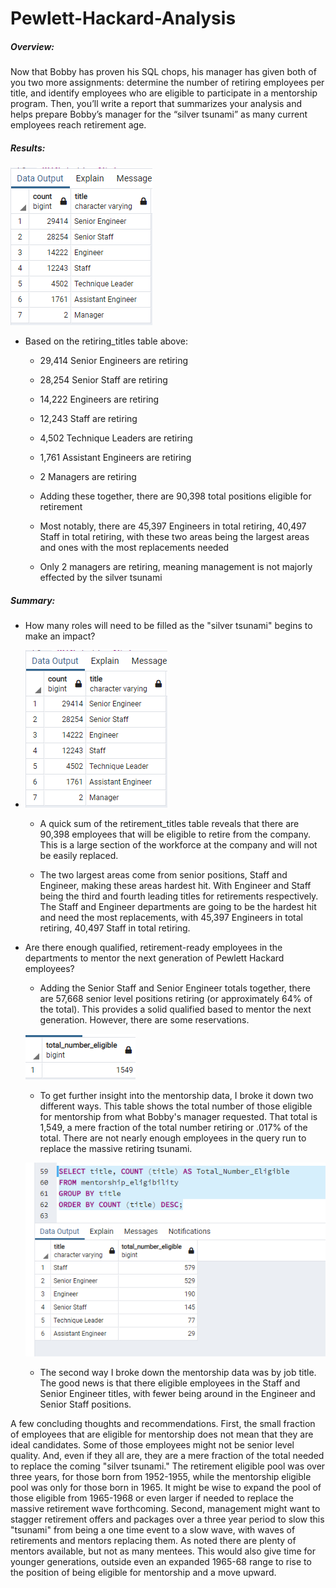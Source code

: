 # Pewlett-Hackard-Analysis

##### Overview:

Now that Bobby has proven his SQL chops, his manager has given both of you two more assignments: determine the number of retiring employees per title, and identify employees who are eligible to participate in a mentorship program. Then, you’ll write a report that summarizes your analysis and helps prepare Bobby’s manager for the “silver tsunami” as many current employees reach retirement age.

##### Results:

![](https://github.com/labinskin/Pewlett-Hackard-Analysis/blob/main/retiring_titles_table.png)

- Based on the retiring_titles table above:

  - 29,414 Senior Engineers are retiring
  - 28,254 Senior Staff are retiring
  - 14,222 Engineers are retiring
  - 12,243 Staff are retiring
  - 4,502 Technique Leaders are retiring
  - 1,761 Assistant Engineers are retiring
  - 2 Managers are retiring

  - Adding these together, there are 90,398 total positions eligible for retirement
  - Most notably, there are 45,397 Engineers in total retiring, 40,497 Staff in total retiring, with these two areas being the largest areas and ones with the most replacements needed
  - Only 2 managers are retiring, meaning management is not majorly effected by the silver tsunami

##### Summary:

- How many roles will need to be filled as the "silver tsunami" begins to make an impact?

- ![](https://github.com/labinskin/Pewlett-Hackard-Analysis/blob/main/retiring_titles_table.png)

  - A quick sum of the retirement_titles table reveals that there are 90,398 employees that will be eligible to retire from the company. This is a large section of the workforce at the company and will not be easily replaced.

  - The two largest areas come from senior positions, Staff and Engineer, making these areas hardest hit. With Engineer and Staff being the third and fourth leading titles for retirements respectively. The Staff and Engineer departments are going to be the hardest hit and need the most replacements, with 45,397 Engineers in total retiring, 40,497 Staff in total retiring.

- Are there enough qualified, retirement-ready employees in the departments to mentor the next generation of Pewlett Hackard employees?

  - Adding the Senior Staff and Senior Engineer totals together, there are 57,668 senior level positions retiring (or approximately 64% of the total). This provides a solid qualified based to mentor the next generation. However, there are some reservations.

  ![](https://github.com/labinskin/Pewlett-Hackard-Analysis/blob/main/total_eligible_for_mentorship.png)

  - To get further insight into the mentorship data, I broke it down two different ways. This table shows the total number of those eligible for mentorship from what Bobby's manager requested. That total is 1,549, a mere fraction of the total number retiring or .017% of the total. There are not nearly enough employees in the query run to replace the massive retiring tsunami.

  ![](https://github.com/labinskin/Pewlett-Hackard-Analysis/blob/main/mentorship_breakdown_by_title.png)

  - The second way I broke down the mentorship data was by job title. The good news is that there eligible employees in the Staff and Senior Engineer titles, with fewer being around in the Engineer and Senior Staff positions.

A few concluding thoughts and recommendations. First, the small fraction of employees that are eligible for mentorship does not mean that they are ideal candidates. Some of those employees might not be senior level quality. And, even if they all are, they are a mere fraction of the total needed to replace the coming "silver tsunami." The retirement eligible pool was over three years, for those born from 1952-1955, while the mentorship eligible pool was only for those born in 1965. It might be wise to expand the pool of those eligible from 1965-1968 or even larger if needed to replace the massive retirement wave forthcoming. Second, management might want to stagger retirement offers and packages over a three year period to slow this "tsunami" from being a one time event to a slow wave, with waves of retirements and mentors replacing them. As noted there are plenty of mentors available, but not as many mentees. This would also give time for younger generations, outside even an expanded 1965-68 range to rise to the position of being eligible for mentorship and a move upward.
